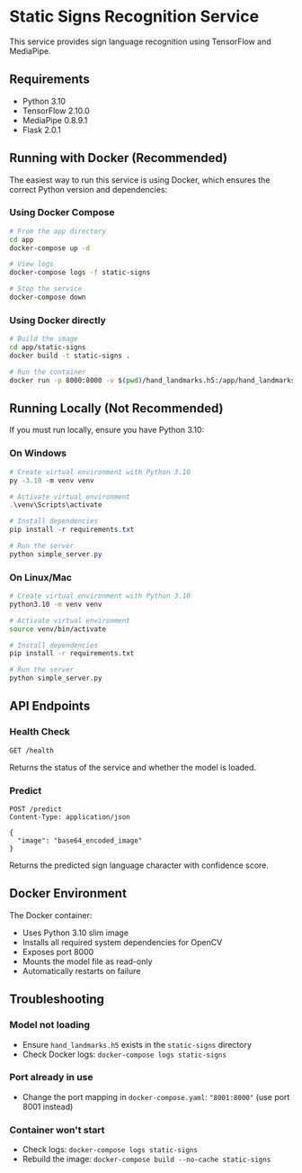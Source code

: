 # Static Signs Recognition Service

This service provides sign language recognition using TensorFlow and MediaPipe.

## Requirements

- Python 3.10
- TensorFlow 2.10.0
- MediaPipe 0.8.9.1
- Flask 2.0.1

## Running with Docker (Recommended)

The easiest way to run this service is using Docker, which ensures the correct Python version and dependencies:

### Using Docker Compose

```bash
# From the app directory
cd app
docker-compose up -d

# View logs
docker-compose logs -f static-signs

# Stop the service
docker-compose down
```

### Using Docker directly

```bash
# Build the image
cd app/static-signs
docker build -t static-signs .

# Run the container
docker run -p 8000:8000 -v $(pwd)/hand_landmarks.h5:/app/hand_landmarks.h5:ro static-signs
```

## Running Locally (Not Recommended)

If you must run locally, ensure you have Python 3.10:

### On Windows

```powershell
# Create virtual environment with Python 3.10
py -3.10 -m venv venv

# Activate virtual environment
.\venv\Scripts\activate

# Install dependencies
pip install -r requirements.txt

# Run the server
python simple_server.py
```

### On Linux/Mac

```bash
# Create virtual environment with Python 3.10
python3.10 -m venv venv

# Activate virtual environment
source venv/bin/activate

# Install dependencies
pip install -r requirements.txt

# Run the server
python simple_server.py
```

## API Endpoints

### Health Check
```
GET /health
```

Returns the status of the service and whether the model is loaded.

### Predict
```
POST /predict
Content-Type: application/json

{
  "image": "base64_encoded_image"
}
```

Returns the predicted sign language character with confidence score.

## Docker Environment

The Docker container:
- Uses Python 3.10 slim image
- Installs all required system dependencies for OpenCV
- Exposes port 8000
- Mounts the model file as read-only
- Automatically restarts on failure

## Troubleshooting

### Model not loading
- Ensure `hand_landmarks.h5` exists in the `static-signs` directory
- Check Docker logs: `docker-compose logs static-signs`

### Port already in use
- Change the port mapping in `docker-compose.yaml`: `"8001:8000"` (use port 8001 instead)

### Container won't start
- Check logs: `docker-compose logs static-signs`
- Rebuild the image: `docker-compose build --no-cache static-signs`
